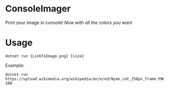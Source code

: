 # ConsoleImager
Print your image in console! *Now with all the colors you want*

# Usage
```shell
dotnet run {LinkToImage.png} {size}
``` 

Example: 
```shell
dotnet run https://upload.wikimedia.org/wikipedia/en/e/ed/Nyan_cat_250px_frame.PNG 100
```
